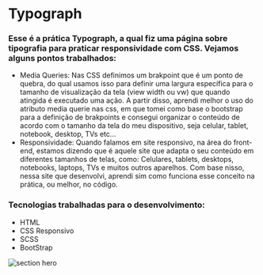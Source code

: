 # Typograph
### Esse é a prática Typograph, a qual fiz uma página sobre tipografia para praticar responsividade com CSS. Vejamos alguns pontos trabalhados:
- Media Queries: Nas CSS definimos um brakpoint que é um ponto de quebra, do qual usamos isso para definir uma largura específica para o tamanho de visualização da tela (view width ou vw)
  que quando atingida é executado uma ação. A partir disso, aprendi melhor o uso do atributo media querie nas css, em que tomei como base o bootstrap para a definição de brakpoints e
  consegui organizar o conteúdo de acordo com o tamanho da tela do meu dispositivo, seja celular, tablet, notebook, desktop, TVs etc...
- Responsividade: Quando falamos em site responsivo, na área do front-end, estamos dizendo que é aquele site que adapta o seu conteúdo em diferentes tamanhos de telas, como:
  Celulares, tablets, desktops, notebooks, laptops, TVs e muitos outros aparelhos. Com base nisso, nessa site que desenvolvi, aprendi sim como funciona esse conceito na prática, ou melhor,
  no código.
### Tecnologias trabalhadas para o desenvolvimento:
- HTML
- CSS Responsivo
- SCSS
- BootStrap

![section hero](https://github.com/user-attachments/assets/9d58e921-bcda-4c52-a2d6-6830a5e1873a)

